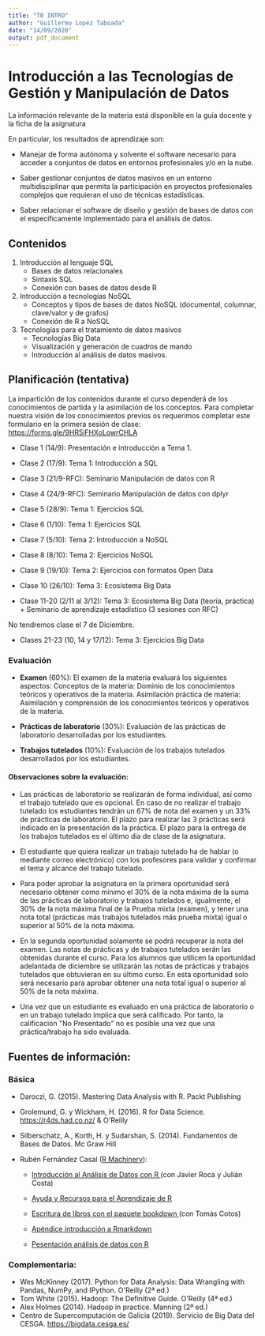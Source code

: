 ```yaml
---
title: "T0 INTRO"
author: "Guillermo Lopez Taboada"
date: "14/09/2020"
output: pdf_document
---
```


Introducción a las Tecnologías de Gestión y Manipulación de Datos
=================================================================





<!-- ## Introducción -->


La información relevante de la materia está disponible en la guía docente y la ficha de la asignatura

En particular, los resultados de aprendizaje son:

* Manejar de forma autónoma y solvente el software necesario para acceder a conjuntos de datos en entornos profesionales y/o en la nube.	

* Saber gestionar conjuntos de datos masivos en un entorno multidisciplinar que permita la participación en proyectos profesionales complejos que requieran el uso de técnicas estadísticas.	

* Saber relacionar el software de diseño y gestión de bases de datos con el específicamente implementado para el análisis de datos.

## Contenidos

1. Introducción al lenguaje SQL	
	+ Bases de datos relacionales
	+ Sintaxis SQL
	+ Conexión con bases de datos desde R
2. Introducción a tecnologías NoSQL	
	+ Conceptos y tipos de bases de datos NoSQL (documental, columnar, clave/valor y de grafos)
	+ Conexión de R a NoSQL
3. Tecnologías para el tratamiento de datos masivos	
	+ Tecnologías Big Data
	+ Visualización y generación de cuadros de mando 
	+ Introducción al análisis de datos masivos.


## Planificación (tentativa)

La impartición de los contenidos durante el curso dependerá de los conocimientos de partida y la asimilación de los 
conceptos. Para completar nuestra visión de los conocimientos previos os requerimos completar este formulario en la primera sesión de clase: https://forms.gle/9HR5iFHXoLowrCHLA

- Clase 1 (14/9): Presentación e introducción a Tema 1.

- Clase 2 (17/9): Tema 1: Introducción a SQL

- Clase 3 (21/9-RFC): Seminario Manipulación de datos con R 
- Clase 4 (24/9-RFC): Seminario Manipulación de datos con dplyr

- Clase 5 (28/9): Tema 1: Ejercicios SQL

- Clase 6 (1/10): Tema 1: Ejercicios SQL 

- Clase 7 (5/10): Tema 2: Introducción a NoSQL

- Clase 8 (8/10): Tema 2: Ejercicios NoSQL

- Clase 9 (19/10): Tema 2:  Ejercicios con formatos Open Data 

- Clase 10 (26/10): Tema 3: Ecosistema Big Data 

- Clase 11-20 (2/11 al 3/12): Tema 3: Ecosistema Big Data (teoría, práctica) + Seminario de aprendizaje estadístico (3 sesiones con RFC)

No tendremos clase el 7 de Diciembre.

- Clases 21-23 (10, 14 y 17/12): Tema 3: Ejercicios Big Data


<!-- Curso 2019-2020

- Clase 1 (12/9-R): Seminario R (Manipulación de datos con el paquete base de R)

- Clase 2 (19/9): Tema 1: Conceptos de bases de datos

- Clase 3 (26/9): Tema 1: Introducción a SQL

- Clase 4 (3/10-R): Seminario dplyr (Manipulación de datos con el paquete dplyr)

- Clase 5 (10/10): Jornada usuarios R Galicia (cubre objetivos de Seminario aplicaciones Big Data en investigación e industria)

- Clase 6 (17/10): Tema 1: Ejercicios prácticos de Entidad-relación y SQL

- Clase 7 (24/10): Tema 2: Introducción a NoSQL

- Clase 8 (31/10):  Tema 1: Continuación de ejercicios prácticos SQL

- Clase 9 (7/11):  Tema 2: Ejercicios prácticos de NoSQL

- Clase 10 (14/11):   Seminario visualización con power BI

- Clase 11 (21/11):  Tema 3: Ecosistema Big Data (Hadoop, Spark)

- Clase 12 (28/11):  Tecnologías Big Data (Rspark/sparklyr) + Seminario machine learning CESGA/localhost

- Clase 13 (5/12): Tema 3: Introducción al análisis de datos masivos son sparklyr

- Clase 14 (12/12): Tema 3: Prácticas de Aprendizaje Estadístico/Automático, Data Mining con rattle

- Clase 15 (19/12-R): Seminario conectividad dplyr a BBDD

-->

### Evaluación

-   **Examen** (60%): El examen de la materia evaluará los siguientes aspectos: 
Conceptos de la materia: Dominio de los conocimientos teóricos y operativos de la materia.
Asimilación práctica de materia: Asimilación y comprensión de los conocimientos teóricos y operativos de la materia.

-   **Prácticas de laboratorio** (30%): Evaluación de las prácticas de laboratorio desarrolladas por los estudiantes.

-   **Trabajos tutelados** (10%): Evaluación de los trabajos tutelados desarrollados por los estudiantes.


#### Observaciones sobre la evaluación:

* Las prácticas de laboratorio se realizarán de forma individual, así como el trabajo tutelado que es opcional. En caso de no realizar el trabajo tutelado los estudiantes tendrán un 67% de nota del examen y un 33% de prácticas de laboratorio. El plazo para realizar las 3 prácticas será indicado en la presentación de la práctica. El plazo para la entrega de los trabajos tutelados es el último día de clase de la asignatura.

* El estudiante que quiera realizar un trabajo tutelado ha de hablar (o mediante correo electrónico) con los profesores para validar y confirmar el tema y alcance del trabajo tutelado.

* Para poder aprobar la asignatura en la primera oportunidad será necesario obtener como mínimo el 30% de la nota máxima de la suma de las prácticas de laboratorio y trabajos tutelados e, igualmente, el 30% de la nota máxima final de la Prueba mixta (examen), y tener una nota total (prácticas más trabajos tutelados más prueba mixta) igual o superior al 50% de la nota máxima.

* En la segunda oportunidad solamente se podrá recuperar la nota del examen. Las notas de prácticas y de trabajos tutelados serán las obtenidas durante el curso. Para los alumnos que utilicen la oportunidad adelantada de diciembre se utilizarán las notas de prácticas y trabajos tutelados que obtuvieran en su último curso. En esta oportunidad solo será necesario para aprobar obtener una nota total igual o superior al 50% de la nota máxima.

* Una vez que un estudiante es evaluado en una práctica de laboratorio o en un trabajo tutelado implica que será calificado. Por tanto, la calificación "No Presentado" no es posible una vez que una práctica/trabajo ha sido evaluada.

## Fuentes de información:

### Básica

* Daroczi, G. (2015). Mastering Data Analysis with R. Packt Publishing

* Grolemund, G. y Wickham, H. (2016). R for Data Science. https://r4ds.had.co.nz/ & O'Reilly

* Silberschatz, A., Korth, H. y Sudarshan, S. (2014). Fundamentos de Bases de Datos. Mc Graw Hill

* Rubén Fernández Casal ([R Machinery](https://rubenfcasal.github.io)):

    - [Introducción al Análisis de Datos con R ](https://rubenfcasal.github.io/intror)
      (con Javier Roca y Julián Costa)
    
    - [Ayuda y Recursos para el Aprendizaje de R ](https://rubenfcasal.github.io/post/ayuda-y-recursos-para-el-aprendizaje-de-r)
    
    - [Escritura de libros con el paquete bookdown ](https://rubenfcasal.github.io/bookdown_intro)
      (con Tomás Cotos)
    
    - [Apéndice introducción a Rmarkdown ](https://rubenfcasal.github.io/bookdown_intro/rmarkdown.html) 
    
    - [Pesentación análisis de datos con R ](https://rubenfcasal.github.io/post/presentaciones/AnalisisDatosR.pdf)
    

### Complementaria:

* Wes McKinney (2017). Python for Data Analysis: Data Wrangling with Pandas, NumPy, and IPython. O'Reilly (2ª ed.)
* Tom White (2015). Hadoop: The Definitive Guide. O'Reilly (4ª ed.)
* Alex Holmes (2014). Hadoop in practice. Manning (2ª ed.)
* Centro de Supercomputación de Galicia (2019). Servicio de Big Data del CESGA. https://bigdata.cesga.es/


